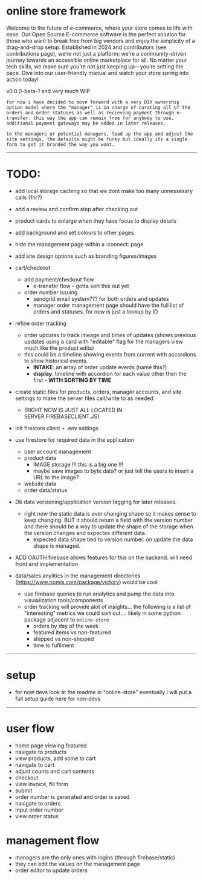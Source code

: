 # online store framework

Welcome to the future of e-commerce, where your store comes to life with ease. Our Open Source E-commerce software is the perfect solution for those who want to break free from big vendors and enjoy the simplicity of a drag-and-drop setup. Established in 2024 and contributors (see contributions page), we’re not just a platform; we’re a community-driven journey towards an accessible online marketplace for all. No matter your tech skills, we make sure you’re not just keeping up—you’re setting the pace. Dive into our user-friendly manual and watch your store spring into action today!

v0.0.0-beta-1 and very much WIP

```text
for now i have decided to move forward with a very DIY ownership option model where the "manager" is in charge of curating all of the orders and order statuses as well as recieving payment through e-transfer. this way the app can remain free for anybody to use. additional payment gateways may be added in later releases. 

to the managers or potential managers, load up the app and adjust the site settings, the defaults might be funky but ideally its a single form to get it branded the way you want.
```

---

# TODO:

- add local storage caching so that we dont make too many unnessesary calls (1hr?)
- add a review and confirm step after checking out
- product cards to enlarge when they have focus to display details
- add background and set colours to other pages
- hide the management page within a :connect: page
- add site design options such as branding figures/images

- cart/checkout
    - add payment/checkout flow
        - e-transfer flow - gotta sort this out yet
    - order number issuing
        - sendgrid email system??? for both orders and updates
        - manager order management page should have the full list of orders and statuses. for now is just a lookup by ID
        
- refine order tracking
    - order updates to track lineage and times of updates (shows previous updates using a card with "editable" flag for the managers view much like the product edits)
    - this could be a timeline showing events from current with accordions to show historical events.
        - **INTAKE**: an array of order update events (name this?)
        - **display**: timeline with accordion for each value other then the first - **WITH SORTING BY TIME**

- create static files for products, orders, manager accounts, and site settings to make the server files call/write to as needed
    - (RIGHT NOW IS JUST ALL LOCATED IN SERVER.FIREBASECLIENT.JS)

- init firestore client + .env settings

- use firestore for required data in the application
    - user account management
    - product data
        - IMAGE storage !!! this is a big one !!!
        - maybe save images to byte data? or just tell the users to insert a URL to the image?
    - website data
    - order data/status

- Db data versioning/application version tagging for later releases.
    - right now the static data is ever changing shape so it makes sense to keep changing. BUT it should return a field with the version number and there should be a way to update the shape of the storage when the version changes and expectes different data. 
        - expected data shape tied to version number. on update the data shape is managed.

- ADD OAUTH firebase allows features for this on the backend. will need front end implementation

- data/sales anylitics in the management directories (https://www.npmjs.com/package/victory) would be cool
    - use firebase queries to run analytics and pump the data into visuialization tools/components
    - order tracking will provide alot of insights... the following is a list of "interesting" metrics we could sort out.... likely in some python package adjacent to `online-store`
        - orders by day of the week
        - featured items vs non-featured
        - shipped vs non-shipped
        - time to fufilment


---
# setup

- for now devs look at the readme in "online-store" eventually i will put a full setup guide here for non-devs

--- 
# user flow

- home page viewing featured
- navigate to products
- view products, add some to cart
- navigate to cart
- adjust counts and cart contents
- checkout
- view invoice, fill form
- submit
- order number is generated and order is saved
- navigate to orders
- input order number
- view order status

# management flow

- managers are the only ones with logins (through firebase/static)
- they can edit the values on the management page
- order editor to update orders
